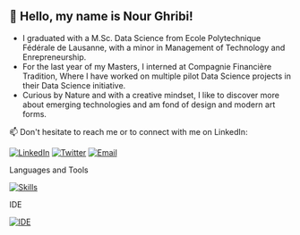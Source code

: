 ## 👋 Hello, my name is Nour Ghribi!

- I graduated with a M.Sc. Data Science from Ecole Polytechnique Fédérale de Lausanne, with a minor in Management of Technology and Enrepreneurship.
- For the last year of my Masters, I interned at Compagnie Financière Tradition, Where I have worked on multiple pilot Data Science projects in their Data Science initiative.
- Curious by Nature and with a creative mindset, I like to discover more about emerging technologies and am fond of design and modern art forms.

📫 Don't hesitate to reach me or to connect with me on LinkedIn:

[![LinkedIn](https://skills.thijs.gg/icons?i=linkedin)](https://www.linkedin.com/in/nour-ghribi/)
[![Twitter](https://skills.thijs.gg/icons?i=twitter)]([https://www.linkedin.com/in/nour-ghribi/](https://twitter.com/ghribi_nour_))
[![Email](https://skills.thijs.gg/icons?i=email)](mailto:nour.ghribi.ng@gmail.com)

Languages and Tools

[![Skills](https://skills.thijs.gg/icons?i=java,scala,python,c,mysql,docker,pytorch,tensorflow,github,gitlab,linux,gcp,bash&perline=6)](#)

IDE

[![IDE](https://skills.thijs.gg/icons?i=eclipse,idea,vscode,vim&perline=6)](#)


<!---
Design and art

[![Design](https://skills.thijs.gg/icons?i=ai,blender&perline=6)]()
--->

<!---
nourGhribi/nourGhribi is a ✨ special ✨ repository because its `README.md` (this file) appears on your GitHub profile.
You can click the Preview link to take a look at your changes.
--->
